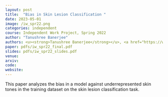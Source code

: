 ```yaml
---
layout: post
title:  "Bias in Skin Lesion Classification	"
date: 2023-05-01
image: /iw_spr22.png
categories: independent
course: Independent Work Project, Spring 2022
author: "Tanushree Banerjee"
authors: <u><strong>Tanushree Banerjee</strong></u>, <a href="https://www.cs.princeton.edu/~olgarus/">Olga Russakovsky</a>
paper: pdfs/iw_spr22_final.pdf
slides: pdfs/iw_spr22_slides.pdf
venue: 
arxiv: 
code: 
website: 
---
```

This paper analyzes the bias in a model against underrepresented skin tones in the training dataset on the skin lesion classification task.
